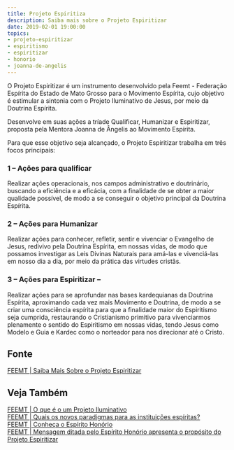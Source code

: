 ```yaml
---
title: Projeto Espiritiza
description: Saiba mais sobre o Projeto Espiritizar
date: 2019-02-01 19:00:00
topics:
- projeto-espiritizar
- espiritismo
- espiritizar
- honorio
- joanna-de-angelis
---
```


O Projeto Espiritizar é um instrumento desenvolvido pela Feemt - Federação
Espírita do Estado de Mato Grosso para o Movimento Espírita, cujo objetivo é
estimular a sintonia com o Projeto Iluminativo de Jesus, por meio da Doutrina
Espírita.

Desenvolve em suas ações a tríade Qualificar, Humanizar e Espiritizar, proposta
pela Mentora Joanna de Ângelis ao Movimento Espírita.

Para que esse objetivo seja alcançado, o Projeto Espiritizar trabalha em três
focos principais:

### 1 – Ações para qualificar
Realizar ações operacionais, nos campos administrativo e doutrinário, buscando a
eficiência e a eficácia, com a finalidade de se obter a maior qualidade
possível, de modo a se conseguir o objetivo principal da Doutrina Espírita.

### 2 – Ações para Humanizar
Realizar ações para conhecer, refletir, sentir e vivenciar o Evangelho de Jesus,
redivivo pela Doutrina Espírita, em nossas vidas, de modo que possamos
investigar as Leis Divinas Naturais para amá-las e vivenciá-las em nosso dia a
dia, por meio da prática das virtudes cristãs.

### 3 – Ações para Espiritizar – 
Realizar ações para se aprofundar nas bases kardequianas da Doutrina Espírita,
aproximando cada vez mais Movimento e Doutrina, de modo a se criar uma
consciência espírita para que a finalidade maior do Espiritismo seja cumprida,
restaurando o Cristianismo primitivo para vivenciarmos plenamente o sentido do
Espiritismo em nossas vidas, tendo Jesus como Modelo e Guia e Kardec como o
norteador para nos direcionar até o Cristo.


## Fonte
[FEEMT | Saiba Mais Sobre o Projeto Espiritizar](https://espiritizar.feemt.org.br/projeto-espiritizar/)

## Veja Também
[FEEMT | O que é o um Projeto Iluminativo](https://espiritizar.feemt.org.br/noticias/saiba-o-que-e-um-projeto-iluminativo/)  
[FEEMT | Quais os novos paradigmas para as instituições espíritas?](https://espiritizar.feemt.org.br/noticias/as-instituicoes-espiritas-e-a-mudanca-de-paradigma/)  
[FEEMT | Conheça o Espírito Honório](https://espiritizar.feemt.org.br/noticias/saiba-o-que-e-um-projeto-iluminativo/)  
[FEEMT | Mensagem ditada pelo Espírito Honório apresenta o propósito do Projeto Espiritizar](https://espiritizar.feemt.org.br/mensagens/mensagem-ditada-pelo-espirito-honorio-apresenta-o-proposito-do-projeto-espiritizar/)  

